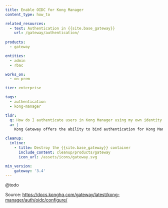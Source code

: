 ```yaml
---
title: Enable OIDC for Kong Manager
content_type: how_to

related_resources:
  - text: Authentication in {{site.base_gateway}}
    url: /gateway/authentication/
    
products:
  - gateway

entities:
  - admin
  - rbac

works_on:
  - on-prem

tier: enterprise

tags:
  - authentication
  - kong-manager

tldr: 
  q: How do I authenticate users in Kong Manager using my own identity provider?
  a: |
    Kong Gateway offers the ability to bind authentication for Kong Manager admins to an organization’s OpenID Connect Identity Provider using the OpenID Connect Plugin.

cleanup:
  inline:
    - title: Destroy the {{site.base_gateway}} container
      include_content: cleanup/products/gateway
      icon_url: /assets/icons/gateway.svg

min_version:
    gateway: '3.4'
---
```



@todo

Source: https://docs.konghq.com/gateway/latest/kong-manager/auth/oidc/configure/